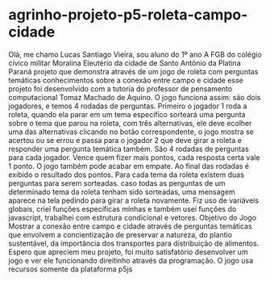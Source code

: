 # agrinho-projeto-p5-roleta-campo-cidade
Olá, me chamo Lucas Santiago Vieira, sou aluno do 1º ano A FGB do colégio cívico militar Moralina Eleutério da cidade de Santo Antônio da Platina Paraná
projeto que demonstra através de um jogo de roleta com perguntas temáticas conhecimentos sobre a conexão entre  campo e cidade
esse projeto foi desenvolvido com a tutoria do professor de pensamento computacional Tomaz Machado de Aquino.
O jogo funciona assim: são dois jogadores, e temos 4 rodadas de perguntas. Primeiro o jogador 1 roda a roleta, quando ela parar em um tema específico sorteará uma
pergunta sobre o tema que parou na roleta, com três alternativas, ele deve ecolher uma das alternativas clicando no botão correspondente, o jogo mostra se acertou ou
se errou e passa para o jogador 2 que deve girar a roleta e responder uma pergunta temática também. São 4 rodadas de perguntas para cada jogador. Vence quem fizer 
mais pontos, cada resposta certa vale 1 ponto. O jogo também pode acabar em empate. Ao final das rodadas é exibido o resultado dos pontos.
Para cada tema da roleta existem duas perguntas para serem sorteadas. caso todas as perguntas de um determinado tema da roleta tenham sido sorteadas, uma mensagem
aparece na tela pedindo para girar a roleta novamente.
Fiz uso de variáveis globais, criei funções específicas minhas e também usei funções do javascript, trabalhei com estrutura condicional e vetores.
Objetivo do Jogo
Mostrar a conexão entre campo e cidade através de perguntas temáticas que envolvem a concientização de preservar a natureza, do plantio sustentável, da importância dos transportes para distribuição de alimentos.
Espero que apreciem meu projeto, foi muito satisfatório desenvolver um jogo e ver ele funcionando direitinho através da programação.
O jogo usa recursos somente da plataforma p5js




